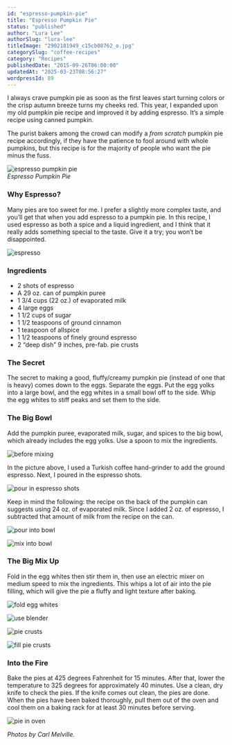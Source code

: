 ```yaml
---
id: "espresso-pumpkin-pie"
title: "Espresso Pumpkin Pie"
status: "published"
author: "Lura Lee"
authorSlug: "lura-lee"
titleImage: "2902181949_c15cb08762_o.jpg"
categorySlug: "coffee-recipes"
category: "Recipes"
publishedDate: "2015-09-26T06:00:00"
updatedAt: "2025-03-23T08:56:27"
wordpressId: 89
---
```


I always crave pumpkin pie as soon as the first leaves start turning colors or the crisp autumn breeze turns my cheeks red. This year, I expanded upon my old pumpkin pie recipe and improved it by adding espresso. It’s a simple recipe using canned pumpkin.

The purist bakers among the crowd can modify a *from scratch* pumpkin pie recipe accordingly, if they have the patience to fool around with whole pumpkins, but this recipe is for the majority of people who want the pie minus the fuss.

![espresso pumpkin pie](2903024558_ef19aac195_o.jpg)  
*Espresso Pumpkin Pie*

### Why Espresso?

Many pies are too sweet for me. I prefer a slightly more complex taste, and you’ll get that when you add espresso to a pumpkin pie. In this recipe, I used espresso as both a spice and a liquid ingredient, and I think that it really adds something special to the taste. Give it a try; you won’t be disappointed.

![espresso](2902246165_81a820f130_o.jpg)

### Ingredients

-   2 shots of espresso
-   A 29 oz. can of pumpkin puree
-   1 3/4 cups (22 oz.) of evaporated milk
-   4 large eggs
-   1 1/2 cups of sugar
-   1 1/2 teaspoons of ground cinnamon
-   1 teaspoon of allspice
-   1 1/2 teaspoons of finely ground espresso
-   2 “deep dish” 9 inches, pre-fab. pie crusts

### The Secret

The secret to making a good, fluffy/creamy pumpkin pie (instead of one that is heavy) comes down to the eggs. Separate the eggs. Put the egg yolks into a large bowl, and the egg whites in a small bowl off to the side. Whip the egg whites to stiff peaks and set them to the side.

### The Big Bowl

Add the pumpkin puree, evaporated milk, sugar, and spices to the big bowl, which already includes the egg yolks. Use a spoon to mix the ingredients.

![before mixing](2902179943_d1e57146e4_o.jpg)

In the picture above, I used a Turkish coffee hand-grinder to add the ground espresso. Next, I poured in the espresso shots.

![pour in espresso shots](2902180439_f04a2e67d5_o.jpg)

Keep in mind the following: the recipe on the back of the pumpkin can suggests using 24 oz. of evaporated milk. Since I added 2 oz. of espresso, I subtracted that amount of milk from the recipe on the can.

![pour into bowl](2903022618_a0a2d3b3a2_o.jpg)

![mix into bowl](2903022730_c1e7059176_o.jpg)

### The Big Mix Up

Fold in the egg whites then stir them in, then use an electric mixer on medium speed to mix the ingredients. This whips a lot of air into the pie filling, which will give the pie a fluffy and light texture after baking.

![fold egg whites](2903022916_f6e55f0874_o.jpg)

![use blender](2902181485_8ec04d2b3e_o.jpg)

![pie crusts](2902181689_7810d80292_o.jpg)

![fill pie crusts](2902181851_be06d7665e_o.jpg)

### Into the Fire

Bake the pies at 425 degrees Fahrenheit for 15 minutes. After that, lower the temperature to 325 degrees for approximately 40 minutes. Use a clean, dry knife to check the pies. If the knife comes out clean, the pies are done. When the pies have been baked thoroughly, pull them out of the oven and cool them on a baking rack for at least 30 minutes before serving.

![pie in oven](2903024438_3ea3c9a700_o.jpg)

*Photos by Carl Melville.*
